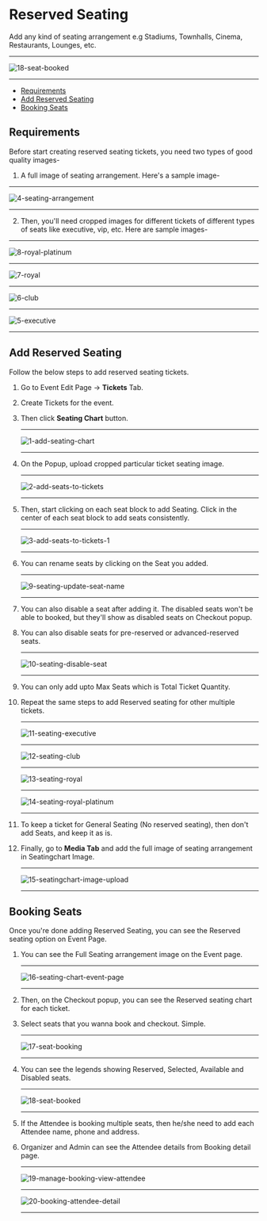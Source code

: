 # Reserved Seating

Add any kind of seating arrangement e.g Stadiums, Townhalls, Cinema, Restaurants, Lounges, etc.

---

![18-seat-booked](https://eventmie-pro-docs.classiebit.com//images/fullyloaded/18-seat-booked.png "18-seat-booked")

---

- [Requirements](#Requirements)
- [Add Reserved Seating](#Add-Reserved-Seating)
- [Booking Seats](#Booking-Seats)


<a name="Requirements"></a> 
## Requirements

Before start creating reserved seating tickets, you need two types of good quality images-

1. A full image of seating arrangement. Here's a sample image-

---

![4-seating-arrangement](https://eventmie-pro-docs.classiebit.com//images/fullyloaded/4-seating-arrangement.jpg "4-seating-arrangement")

---

2. Then, you'll need cropped images for different tickets of different types of seats like executive, vip, etc. Here are sample images-

---

![8-royal-platinum](https://eventmie-pro-docs.classiebit.com//images/fullyloaded/8-royal-platinum.jpg "8-royal-platinum")

---

![7-royal](https://eventmie-pro-docs.classiebit.com//images/fullyloaded/7-royal.jpg "7-royal")

---

![6-club](https://eventmie-pro-docs.classiebit.com//images/fullyloaded/6-club.jpg "6-club")

---

![5-executive](https://eventmie-pro-docs.classiebit.com//images/fullyloaded/5-executive.jpg "5-executive")

---


<a name="Add-Reserved-Seating"></a> 
## Add Reserved Seating

Follow the below steps to add reserved seating tickets.

1. Go to Event Edit Page -> **Tickets** Tab.
2. Create Tickets for the event.
3. Then click **Seating Chart** button.

    ---

    ![1-add-seating-chart](https://eventmie-pro-docs.classiebit.com//images/fullyloaded/1-add-seating-chart.png "1-add-seating-chart")

    ---

4. On the Popup, upload cropped particular ticket seating image.

    ---

    ![2-add-seats-to-tickets](https://eventmie-pro-docs.classiebit.com//images/fullyloaded/2-add-seats-to-tickets.png "2-add-seats-to-tickets")

    ---

5. Then, start clicking on each seat block to add Seating. Click in the center of each seat block to add seats consistently.

    ---

    ![3-add-seats-to-tickets-1](https://eventmie-pro-docs.classiebit.com//images/fullyloaded/3-add-seats-to-tickets-1.png "3-add-seats-to-tickets-1")

    ---

6. You can rename seats by clicking on the Seat you added.

    ---

    ![9-seating-update-seat-name](https://eventmie-pro-docs.classiebit.com//images/fullyloaded/9-seating-update-seat-name.png "9-seating-update-seat-name")

    ---

7. You can also disable a seat after adding it. The disabled seats won't be able to booked, but they'll show as disabled seats on Checkout popup.
8. You can also disable seats for pre-reserved or advanced-reserved seats.

    ---

    ![10-seating-disable-seat](https://eventmie-pro-docs.classiebit.com//images/fullyloaded/10-seating-disable-seat.png "10-seating-disable-seat")

    ---

9. You can only add upto Max Seats which is Total Ticket Quantity.
10. Repeat the same steps to add Reserved seating for other multiple tickets.

    ---

    ![11-seating-executive](https://eventmie-pro-docs.classiebit.com//images/fullyloaded/11-seating-executive.png "11-seating-executive")

    ---

    ![12-seating-club](https://eventmie-pro-docs.classiebit.com//images/fullyloaded/12-seating-club.png "12-seating-club")

    ---

    ![13-seating-royal](https://eventmie-pro-docs.classiebit.com//images/fullyloaded/13-seating-royal.png "13-seating-royal")

    ---

    ![14-seating-royal-platinum](https://eventmie-pro-docs.classiebit.com//images/fullyloaded/14-seating-royal-platinum.png "14-seating-royal-platinum")

    ---


11. To keep a ticket for General Seating (No reserved seating), then don't add Seats, and keep it as is.
12. Finally, go to **Media Tab** and add the full image of seating arrangement in Seatingchart Image.

    ---

    ![15-seatingchart-image-upload](https://eventmie-pro-docs.classiebit.com//images/fullyloaded/15-seatingchart-image-upload.png "15-seatingchart-image-upload")

    ---


<a name="Booking-Seats"></a> 
## Booking Seats

Once you're done adding Reserved Seating, you can see the Reserved seating option on Event Page.

1. You can see the Full Seating arrangement image on the Event page.

    ---

    ![16-seating-chart-event-page](https://eventmie-pro-docs.classiebit.com//images/fullyloaded/16-seating-chart-event-page.png "16-seating-chart-event-page")

    ---

2. Then, on the Checkout popup, you can see the Reserved seating chart for each ticket.
3. Select seats that you wanna book and checkout. Simple. 

    ---

    ![17-seat-booking](https://eventmie-pro-docs.classiebit.com//images/fullyloaded/17-seat-booking.png "17-seat-booking")

    ---

4. You can see the legends showing Reserved, Selected, Available and Disabled seats.

    ---

    ![18-seat-booked](https://eventmie-pro-docs.classiebit.com//images/fullyloaded/18-seat-booked.png "18-seat-booked")

    ---

5. If the Attendee is booking multiple seats, then he/she need to add each Attendee name, phone and address.
6. Organizer and Admin can see the Attendee details from Booking detail page.

    ---

    ![19-manage-booking-view-attendee](https://eventmie-pro-docs.classiebit.com//images/fullyloaded/19-manage-booking-view-attendee.png "19-manage-booking-view-attendee")

    ---

    ![20-booking-attendee-detail](https://eventmie-pro-docs.classiebit.com//images/fullyloaded/20-booking-attendee-detail.png "20-booking-attendee-detail")

    ---